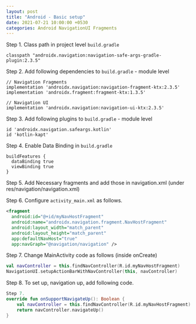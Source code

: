 ```yaml
---
layout: post
title: "Android - Basic setup"
date: 2021-07-21 10:00:00 +0530
categories: Android NavigationUI Fragments
---
```


Step 1. Class path in project level `build.gradle`

```
classpath "androidx.navigation:navigation-safe-args-gradle-plugin:2.3.5"
```

Step 2. Add following dependencies to `build.gradle` - module level

```
// Navigation Fragments
implementation 'androidx.navigation:navigation-fragment-ktx:2.3.5'
implementation 'androidx.fragment:fragment-ktx:1.3.5'

// Navigation UI
implementation 'androidx.navigation:navigation-ui-ktx:2.3.5'
```

Step 3. Add following plugins to `build.gradle` - module level

```
id 'androidx.navigation.safeargs.kotlin'
id 'kotlin-kapt'
```

Step 4. Enable Data Binding in `build.gradle`

```
buildFeatures {
  dataBinding true
  viewBinding true
}
```

Step 5. Add Necessary fragments and add those in navigation.xml (under res/navigation/navigation.xml)

Step 6. Configure `activity_main.xml` as follows.

```xml
<fragment
  android:id="@+id/myNavHostFragment"
  android:name="androidx.navigation.fragment.NavHostFragment"
  android:layout_width="match_parent"
  android:layout_height="match_parent"
  app:defaultNavHost="true"
  app:navGraph="@navigation/navigation" />
```

Step 7. Change MainActivity code as follows (inside onCreate)

```kotlin
val navController = this.findNavController(R.id.myNavHostFragment)
NavigationUI.setupActionBarWithNavController(this, navController)
```

Step 8. To set up, navigation up, add following code.

```kotlin
Step 7.
override fun onSupportNavigateUp(): Boolean {
    val navController = this.findNavController(R.id.myNavHostFragment)
    return navController.navigateUp()
}
```